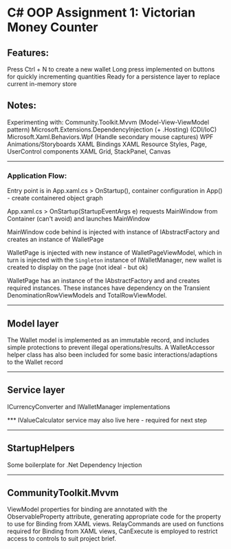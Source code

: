 # C# OOP Assignment 1: Victorian Money Counter

## Features:
Press Ctrl + N to create a new wallet
Long press implemented on buttons for quickly incrementing quantities
Ready for a persistence layer to replace current in-memory store

## Notes:
Experimenting with: 
Community.Toolkit.Mvvm (Model-View-ViewModel pattern)
Microsoft.Extensions.DependencyInjection (+ .Hosting) (CDI/IoC)
Microsoft.Xaml.Behaviors.Wpf (Handle secondary mouse captures)
WPF Animations/Storyboards
XAML Bindings
XAML Resource Styles, Page, UserControl components
XAML Grid, StackPanel, Canvas

----------------
### Application Flow:
Entry point is in App.xaml.cs > OnStartup(), container configuration in App() - create containered object graph

App.xaml.cs > OnStartup(StartupEventArgs e) requests MainWindow from Container (can't avoid) and launches MainWindow

MainWindow code behind is injected with instance of IAbstractFactory<WalletPage> and creates an instance of WalletPage 

WalletPage is injected with new instance of WalletPageViewModel, which in turn is injected with the `Singleton` instance of IWalletManager<Wallet>, new wallet is created to display on the page (not ideal - but ok)

WalletPage has an instance of the IAbstractFactory<DenominationRow> and <TotalRow> and creates required instances. These instances have dependency on the Transient DenominationRowViewModels and TotalRowViewModel.

-------------------
## Model layer

The Wallet model is implemented as an immutable record, and includes simple protections to prevent illegal operations/results.
A WalletAccessor helper class has also been included for some basic interactions/adaptions to the Wallet record

-------------------
## Service layer

ICurrencyConverter and IWalletManager implementations

*** IValueCalculator service may also live here - required for next step

-------------------
## StartupHelpers

Some boilerplate for .Net Dependency Injection

-------------------

## CommunityToolkit.Mvvm

ViewModel properties for binding are annotated with the ObservableProperty attribute, generating appropriate code for the property to use for Binding from XAML views.  RelayCommands are used on functions required for Binding from XAML views, CanExecute is employed to restrict access to controls to suit project brief.

